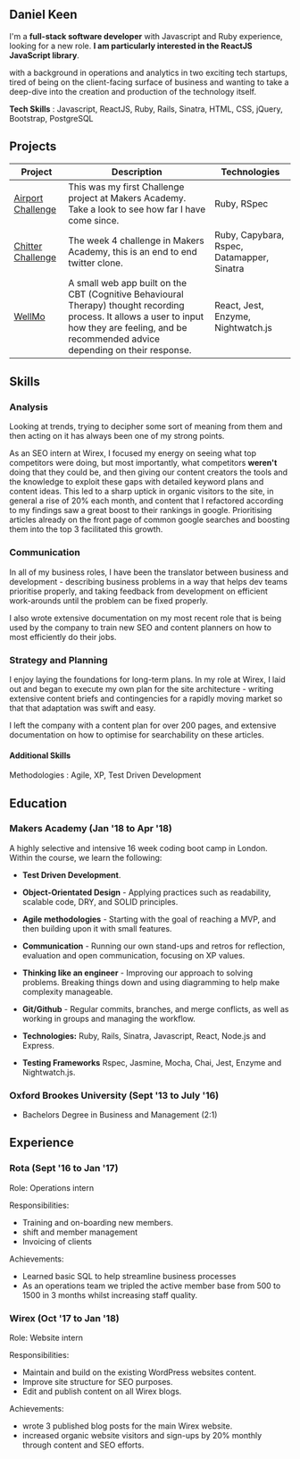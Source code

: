 ## Daniel Keen

I'm a **full-stack software developer** with Javascript and Ruby experience, looking for a new role. **I am particularly interested in the ReactJS JavaScript library**.

with a background in operations and analytics in two exciting tech startups, tired of being on the client-facing surface of business and wanting to take a deep-dive into the creation and production of the technology itself.

**Tech Skills** : Javascript, ReactJS, Ruby, Rails, Sinatra, HTML, CSS, jQuery, Bootstrap, PostgreSQL

## Projects

| Project                                                             | Description                                                                                                                                                                                        | Technologies                               |
| ------------------------------------------------------------------- | -------------------------------------------------------------------------------------------------------------------------------------------------------------------------------------------------- | ------------------------------------------ |
| [Airport Challenge](https://github.com/DKeen0123/airport_challenge) | This was my first Challenge project at Makers Academy. Take a look to see how far I have come since.                                                                                               | Ruby, RSpec                                |
| [Chitter Challenge](https://github.com/DKeen0123/chitter-challenge) | The week 4 challenge in Makers Academy, this is an end to end twitter clone.                                                                                                                       | Ruby, Capybara, Rspec, Datamapper, Sinatra |
| [WellMo](https://github.com/DKeen0123/WellMo)                       | A small web app built on the CBT (Cognitive Behavioural Therapy) thought recording process. It allows a user to input how they are feeling, and be recommended advice depending on their response. | React, Jest, Enzyme, Nightwatch.js         |

## Skills

### Analysis

Looking at trends, trying to decipher some sort of meaning from them and then acting on it has always been one of my strong points.

As an SEO intern at Wirex, I focused my energy on seeing what top competitors were doing, but most importantly, what competitors **weren't** doing that they could be, and then giving our content creators the tools and the knowledge to exploit these gaps with detailed keyword plans and content ideas. This led to a sharp uptick in organic visitors to the site, in general a rise of 20% each month, and content that I refactored according to my findings saw a great boost to their rankings in google. Prioritising articles already on the front page of common google searches and boosting them into the top 3 facilitated this growth.

### Communication

In all of my business roles, I have been the translator between business and development - describing business problems in a way that helps dev teams prioritise properly, and taking feedback from development on efficient work-arounds until the problem can be fixed properly.

I also wrote extensive documentation on my most recent role that is being used by the company to train new SEO and content planners on how to most efficiently do their jobs.

### Strategy and Planning

I enjoy laying the foundations for long-term plans. In my role at Wirex, I laid out and began to execute my own plan for the site architecture - writing extensive content briefs and contingencies for a rapidly moving market so that that adaptation was swift and easy.

I left the company with a content plan for over 200 pages, and extensive documentation on how to optimise for searchability on these articles.

#### Additional Skills

Methodologies : Agile, XP, Test Driven Development

## Education

### Makers Academy (Jan '18 to Apr '18)

A highly selective and intensive 16 week coding boot camp in London. Within the course, we learn the following:

* **Test Driven Development**.

* **Object-Orientated Design** - Applying practices such as readability, scalable code, DRY, and SOLID principles.

* **Agile methodologies** - Starting with the goal of reaching a MVP, and then building upon it with small features.

* **Communication** - Running our own stand-ups and retros for reflection, evaluation and open communication, focusing on XP values.

* **Thinking like an engineer** - Improving our approach to solving problems. Breaking things down and using diagramming to help make complexity manageable.

* **Git/Github** - Regular commits, branches, and merge conflicts, as well as working in groups and managing the workflow.

* **Technologies:** Ruby, Rails, Sinatra, Javascript, React, Node.js and Express.

* **Testing Frameworks** Rspec, Jasmine, Mocha, Chai, Jest, Enzyme and Nightwatch.js.

### Oxford Brookes University (Sept '13 to July '16)

* Bachelors Degree in Business and Management (2:1)

## Experience

### Rota (Sept '16 to Jan '17)

Role: Operations intern

Responsibilities:

* Training and on-boarding new members.
* shift and member management
* Invoicing of clients

Achievements:

* Learned basic SQL to help streamline business processes
* As an operations team we tripled the active member base from 500 to 1500 in 3 months whilst increasing staff quality.

### Wirex (Oct '17 to Jan '18)

Role: Website intern

Responsibilities:

* Maintain and build on the existing WordPress websites content.
* Improve site structure for SEO purposes.
* Edit and publish content on all Wirex blogs.

Achievements:

* wrote 3 published blog posts for the main Wirex website.
* increased organic website visitors and sign-ups by 20% monthly through content and SEO efforts.
